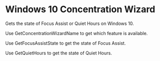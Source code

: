 # Windows 10 Concentration Wizard
Gets the state of Focus Assist or Quiet Hours on Windows 10.

Use GetConcentrationWizardName to get which feature is available.

Use GetFocusAssistState to get the state of Focus Assist.

Use GetQuietHours to get the state of Quiet Hours.
